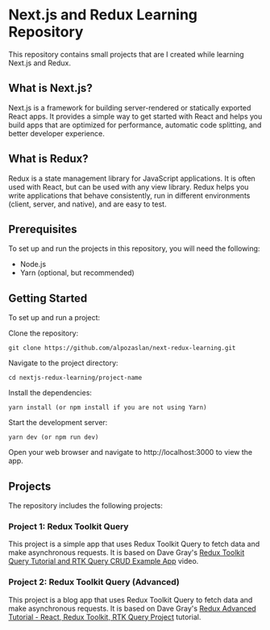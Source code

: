 # Next.js and Redux Learning Repository

This repository contains small projects that are I created while learning Next.js and Redux.

## What is Next.js?

Next.js is a framework for building server-rendered or statically exported React apps. It provides a simple way to get started with React and helps you build apps that are optimized for performance, automatic code splitting, and better developer experience.

## What is Redux?

Redux is a state management library for JavaScript applications. It is often used with React, but can be used with any view library. Redux helps you write applications that behave consistently, run in different environments (client, server, and native), and are easy to test.

## Prerequisites

To set up and run the projects in this repository, you will need the following:

- Node.js
- Yarn (optional, but recommended)

## Getting Started

To set up and run a project:

Clone the repository:

```
git clone https://github.com/alpozaslan/next-redux-learning.git
```

Navigate to the project directory:

```
cd nextjs-redux-learning/project-name
```

Install the dependencies:

```
yarn install (or npm install if you are not using Yarn)
```

Start the development server:

```
yarn dev (or npm run dev)
```

Open your web browser and navigate to http://localhost:3000 to view the app.

## Projects

The repository includes the following projects:

### Project 1: Redux Toolkit Query

This project is a simple app that uses Redux Toolkit Query to fetch data and make asynchronous requests. It is based on Dave Gray's [Redux Toolkit Query Tutorial and RTK Query CRUD Example App](https://www.youtube.com/watch?v=HyZzCHgG3AY) video.

### Project 2: Redux Toolkit Query (Advanced)

This project is a blog app that uses Redux Toolkit Query to fetch data and make asynchronous requests. It is based on Dave Gray's [Redux Advanced Tutorial - React, Redux Toolkit, RTK Query Project](https://www.youtube.com/watch?v=9P2IUx13MZI) tutorial.
